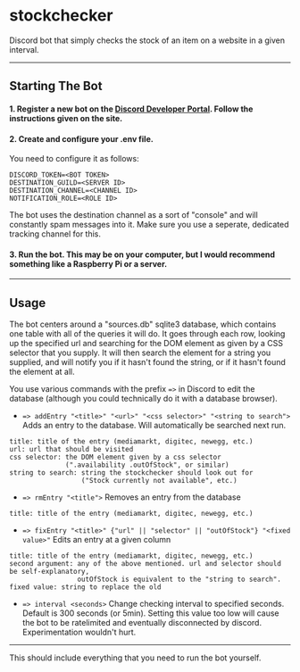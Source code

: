 # stockchecker
Discord bot that simply checks the stock of an item on a website in a given interval.

---

## Starting The Bot
#### 1. Register a new bot on the [Discord Developer Portal](https://discord.com/developers/applications). Follow the instructions given on the site.
#### 2. Create and configure your .env file.
You need to configure it as follows:
```
DISCORD_TOKEN=<BOT TOKEN>
DESTINATION_GUILD=<SERVER ID>
DESTINATION_CHANNEL=<CHANNEL ID>
NOTIFICATION_ROLE=<ROLE ID>
```
The bot uses the destination channel as a sort of "console" and will constantly spam messages into it.
Make sure you use a seperate, dedicated tracking channel for this.
#### 3. Run the bot. This may be on your computer, but I would recommend something like a Raspberry Pi or a server.
---

## Usage

The bot centers around a "sources.db" sqlite3 database, which contains one table with all of the queries it will do.
It goes through each row, looking up the specified url and searching for the DOM element as given by a CSS selector that you supply.
It will then search the element for a string you supplied, and will notify you if it hasn't found the string, or if it hasn't found the element at all.

You use various commands with the prefix `=>` in Discord to edit the database (although you could technically do it with a database browser).

- `=> addEntry "<title>" "<url>" "<css selector>" "<string to search">` Adds an entry to the database. Will automatically be searched next run.
```
title: title of the entry (mediamarkt, digitec, newegg, etc.)
url: url that should be visited
css selector: the DOM element given by a css selector 
              (".availability .outOfStock", or similar)
string to search: string the stockchecker should look out for 
                  ("Stock currently not available", etc.)
```

- `=> rmEntry "<title">` Removes an entry from the database
```
title: title of the entry (mediamarkt, digitec, newegg, etc.)
```

- `=> fixEntry "<title>" {"url" || "selector" || "outOfStock"} "<fixed value>"` Edits an entry at a given column
```
title: title of the entry (mediamarkt, digitec, newegg, etc.)
second argument: any of the above mentioned. url and selector should be self-explanatory, 
                 outOfStock is equivalent to the "string to search".
fixed value: string to replace the old
```
- `=> interval <seconds>` Change checking interval to specified seconds. Default is 300 seconds (or 5min).
Setting this value too low will cause the bot to be ratelimited and eventually disconnected by discord. Experimentation wouldn't hurt.

---

This should include everything that you need to run the bot yourself.
